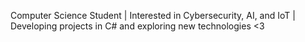 Computer Science Student | Interested in Cybersecurity, AI, and IoT | Developing projects in C# and exploring new technologies <3 

<!---
IsaTiosso/IsaTiosso is a ✨ special ✨ repository because its `README.md` (this file) appears on your GitHub profile.
You can click the Preview link to take a look at your changes.
--->
